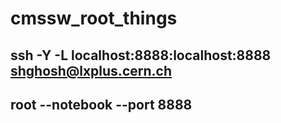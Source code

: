# cmssw_root_things

## ssh -Y -L localhost:8888:localhost:8888 shghosh@lxplus.cern.ch
## root --notebook --port 8888
